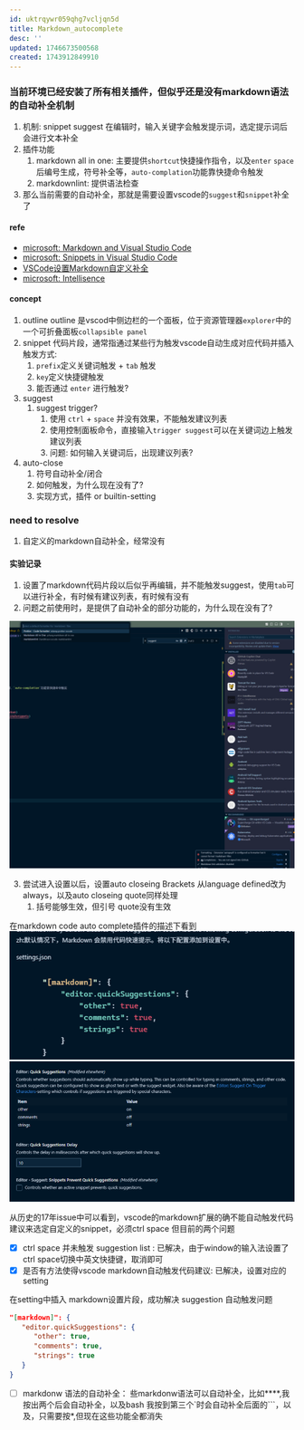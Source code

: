 ```yaml
---
id: uktrqywr059qhg7vcljqn5d
title: Markdown_autocomplete
desc: ''
updated: 1746673500568
created: 1743912849910
---
```


### 当前环境已经安装了所有相关插件，但似乎还是没有markdown语法的自动补全机制

1. 机制: snippet suggest 在编辑时，输入关键字会触发提示词，选定提示词后会进行文本补全
2. 插件功能
   1. markdown all in one: 主要提供`shortcut`快捷操作指令，以及`enter` `space` 后编号生成，符号补全等，`auto-complation`功能靠快捷命令触发
   2. markdownlint: 提供语法检查
3. 那么当前需要的自动补全，那就是需要设置vscode的`suggest`和`snippet`补全了

#### refe

- [microsoft: Markdown and Visual Studio Code](https://code.visualstudio.com/docs/languages/markdown)
- [microsoft: Snippets in Visual Studio Code](https://code.visualstudio.com/docs/editing/userdefinedsnippets)
- [VSCode设置Markdown自定义补全](https://juejin.cn/post/6844904089680085006)
- [microsoft: Intellisence](https://code.visualstudio.com/docs/editing/intellisense)

#### concept

1. outline
   outline 是vscod中侧边栏的一个面板，位于资源管理器`explorer`中的一个可折叠面板`collapsible panel`
2. snippet
   代码片段，通常指通过某些行为触发vscode自动生成对应代码并插入
   触发方式:
   1. `prefix`定义关键词触发 + `tab` 触发
   2. `key`定义快捷键触发
   3. 能否通过 `enter` 进行触发?
3. suggest
   1. suggest trigger?
      1. 使用 `ctrl` + `space` 并没有效果，不能触发建议列表
      2. 使用控制面板命令，直接输入`trigger suggest`可以在关键词边上触发建议列表
      3. 问题: 如何输入关键词后，出现建议列表?
4. auto-close
   1. 符号自动补全/闭合
   2. 如何触发，为什么现在没有了?
   3. 实现方式，插件 or builtin-setting

### need to resolve

1. 自定义的markdown自动补全，经常没有

#### 实验记录

1. 设置了markdown代码片段以后似乎再编辑，并不能触发suggest，使用`tab`可以进行补全，有时候有建议列表，有时候有没有
2. 问题之前使用时，是提供了自动补全的部分功能的，为什么现在没有了?

![alt text](image-22.png)

3. 尝试进入设置以后，设置auto closeing Brackets 从language defined改为always，以及auto closeing quote同样处理
   1. 括号能够生效，但引号 quote没有生效

在markdown code auto complete插件的描述下看到
![alt text](image-31.png)
![alt text](image-32.png)

从历史的17年issue中可以看到，vscode的markdown扩展的确不能自动触发代码建议来选定自定义的snippet，必须ctrl space
但目前的两个问题

- [x] ctrl space 并未触发 suggestion list : 已解决，由于window的输入法设置了ctrl space切换中英文快捷键，取消即可
- [x] 是否有方法使得vscode markdown自动触发代码建议: 已解决，设置对应的setting

在setting中插入 markdown设置片段，成功解决 suggestion 自动触发问题

```json
"[markdown]": {
   "editor.quickSuggestions": {
      "other": true,
      "comments": true,
      "strings": true
   }
}
```

- [ ] markdonw 语法的自动补全： 些markdonw语法可以自动补全，比如****,我按出两个后会自动补全，以及bash  我按到第三个`时会自动补全后面的```，以及，只需要按*,但现在这些功能全都消失
